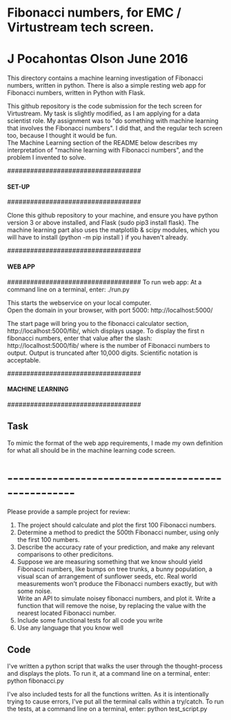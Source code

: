 # Fibonacci numbers, for EMC / Virtustream tech screen.  
# J Pocahontas Olson   June 2016
This directory contains a machine learning investigation of Fibonacci numbers, written in python.
There is also a simple resting web app for Fibonacci numbers, written in Python with Flask.

This github repository is the code submission for the tech screen for Virtustream.  My task is slightly modified, as I am applying for a data scientist role.  My assignment was to "do something with machine learning that involves the Fibonacci numbers".  I did that, and the regular tech screen too, because I thought it would be fun.  
The Machine Learning section of the README below describes my interpretation of "machine learning with Fibonacci numbers", and the problem I invented to solve.


###################################
####           SET-UP          ####
###################################

Clone this github repository to your machine, and ensure you have python version 3 or above installed, 
and Flask (sudo pip3 install flask).
The machine learning part also uses the matplotlib & scipy modules, which you will have to install (python -m pip install <module name>) if you haven't already.



###################################
####          WEB APP          ####
###################################
To run web app:
At a command line on a terminal, enter:
        ./run.py

This starts the webservice on your local computer.  
Open the domain in your browser, with port 5000: http://localhost:5000/

The start page will bring you to the fibonacci calculator section, http://localhost:5000/fib/,
which displays usage.
To display the first n fibonacci numbers, enter that value after the slash:
    http://localhost:5000/fib/<num>  where <num> is the number of Fibonacci numbers to output.
Output is truncated after 10,000 digits.  Scientific notation is acceptable.



###################################
####     MACHINE LEARNING      ####
###################################
##  Task  ##
To mimic the format of the web app requirements, I made my own definition for what all should be in the machine learning code screen.
# -------------------------------------------------- #
Please provide a sample project for review:
1.  The project should calculate and plot the first 100 Fibonacci numbers.
2.  Determine a method to predict the 500th Fibonacci number, using only the first 100 numbers.
3.  Describe the accuracy rate of your prediction, and make any relevant comparisons to other predicitons.
4.  Suppose we are measuring something that we know should yield Fibonacci numbers, like bumps on tree trunks, a bunny population, a visual scan of arrangement of sunflower seeds, etc.  Real world measurements won't produce the Fibonacci numbers exactly, but with some noise.  
    Write an API to simulate noisey fibonacci numbers, and plot it.
    Write a function that will remove the noise, by replacing the value with the nearest located Fibonacci number.
5. Include some functional tests for all code you write
6. Use any language that you know well


##  Code  ##
I've written a python script that walks the user through the thought-process and displays the plots.
To run it, at a command line on a terminal, enter:
    python fibonacci.py

I've also included tests for all the functions written.  As it is intentionally trying to cause errors,
I've put all the terminal calls within a try/catch.
To run the tests, at a command line on a terminal, enter:
    python test_script.py
